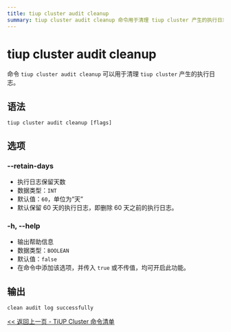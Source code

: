 ```yaml
---
title: tiup cluster audit cleanup
summary: tiup cluster audit cleanup 命令用于清理 tiup cluster 产生的执行日志。--retain-days 选项用于设置执行日志保留天数，默认值为 60 天。-h, --help 选项用于输出帮助信息。执行命令后会输出 "clean audit log successfully"。
---
```


# tiup cluster audit cleanup

命令 `tiup cluster audit cleanup` 可以用于清理 `tiup cluster` 产生的执行日志。

## 语法

```shell
tiup cluster audit cleanup [flags]
```

## 选项

### --retain-days

- 执行日志保留天数
- 数据类型：`INT`
- 默认值：`60`，单位为“天”
- 默认保留 60 天的执行日志，即删除 60 天之前的执行日志。

### -h, --help

- 输出帮助信息
- 数据类型：`BOOLEAN`
- 默认值：`false`
- 在命令中添加该选项，并传入 `true` 或不传值，均可开启此功能。

## 输出

```shell
clean audit log successfully
```

[<< 返回上一页 - TiUP Cluster 命令清单](/tiup/tiup-component-cluster.md#命令清单)
